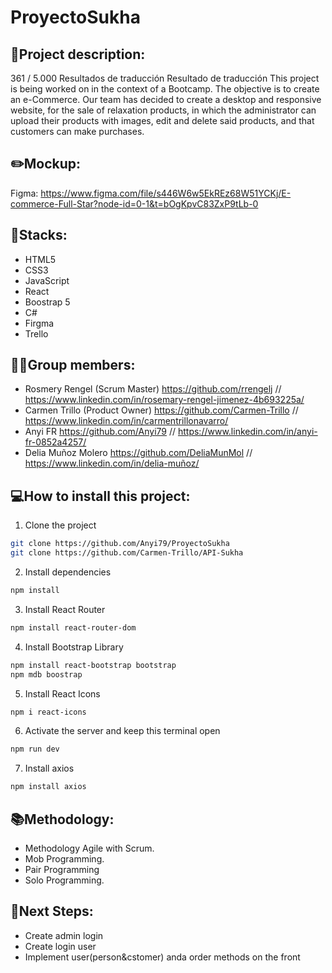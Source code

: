 # ProyectoSukha

## 📝Project description:

361 / 5.000
Resultados de traducción
Resultado de traducción
This project is being worked on in the context of a Bootcamp. The objective is to create an e-Commerce. Our team has decided to create a desktop and responsive website, for the sale of relaxation products, in which the administrator can upload their products with images, edit and delete said products, and that customers can make purchases.

## ✏️Mockup:

Figma: https://www.figma.com/file/s446W6w5EkREz68W51YCKj/E-commerce-Full-Star?node-id=0-1&t=bOgKpvC83ZxP9tLb-0


## 🔧Stacks:
<ul>
<li>HTML5</li>
<li>CSS3</li>
<li>JavaScript</li>
<li>React</li>
<li>Boostrap 5</li>
<li>C#</li>
<li>Firgma</li>
<li>Trello</li>
</ul>


## 👩‍💻Group members:
+ Rosmery Rengel (Scrum Master) https://github.com/rrengelj // https://www.linkedin.com/in/rosemary-rengel-jimenez-4b693225a/
+ Carmen Trillo (Product Owner) https://github.com/Carmen-Trillo // https://www.linkedin.com/in/carmentrillonavarro/
+ Anyi FR https://github.com/Anyi79 // https://www.linkedin.com/in/anyi-fr-0852a4257/
+ Delia Muñoz Molero https://github.com/DeliaMunMol // https://www.linkedin.com/in/delia-muñoz/


## 💻How to install this project:

1. Clone the project
```bash
git clone https://github.com/Anyi79/ProyectoSukha
git clone https://github.com/Carmen-Trillo/API-Sukha
```

2. Install dependencies
```bash
npm install
```

3. Install React Router
```bash
npm install react-router-dom
```   

4. Install Bootstrap Library
```bash
npm install react-bootstrap bootstrap
npm mdb boostrap
```

5. Install React Icons
```bash
npm i react-icons
```

6. Activate the server and keep this terminal open
```bash
npm run dev
```   
7. Install axios
```bash
npm install axios
``` 


## 📚Methodology:

- Methodology Agile with Scrum.
- Mob Programming.
- Pair Programming
- Solo Programming.

## 🧪Next Steps:
- Create admin login
- Create login user
- Implement user(person&cstomer) anda order methods on the front
